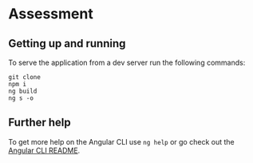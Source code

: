 # Assessment

## Getting up and running

To serve the application from a dev server run the following commands:

    git clone 
    npm i
    ng build
    ng s -o
    
## Further help

To get more help on the Angular CLI use `ng help` or go check out the [Angular CLI README](https://github.com/angular/angular-cli/blob/master/README.md).


